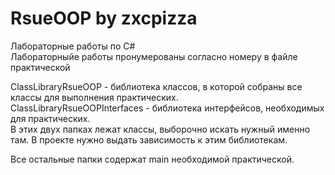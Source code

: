 # RsueOOP by zxcpizza
Лабораторные работы по C#  
Лабораторныйе работы пронумерованы согласно номеру в файле практической  

ClassLibraryRsueOOP - библиотека классов, в которой собраны все классы для выполнения практических.  
ClassLibraryRsueOOPInterfaces - библиотека интерфейсов, необходимых для практических.  
В этих двух папках лежат классы, выборочно искать нужный именно там. В проекте нужно выдать зависимость к этим библиотекам.  

Все остальные папки содержат main необходимой практической. 
